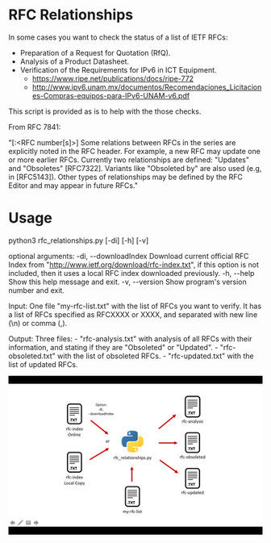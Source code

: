# RFC Relationships

In some cases you want to check the status of a list of IETF RFCs:

- Preparation of a Request for Quotation (RfQ).
- Analysis of a Product Datasheet.
- Verification of the Requirements for IPv6 in ICT Equipment.
  -  https://www.ripe.net/publications/docs/ripe-772
  -  http://www.ipv6.unam.mx/documentos/Recomendaciones_Licitaciones-Compras-equipos-para-IPv6-UNAM-v6.pdf


This script is provided as is to help with the those checks.

From RFC 7841:

   "[<RFC relation>:<RFC number[s]>]  Some relations between RFCs in the
      series are explicitly noted in the RFC header.  For example, a new
      RFC may update one or more earlier RFCs.  Currently two
      relationships are defined: "Updates" and "Obsoletes" [RFC7322].
      Variants like "Obsoleted by" are also used (e.g, in [RFC5143]).
      Other types of relationships may be defined by the RFC Editor and
      may appear in future RFCs."
  
  
# Usage
  
python3 rfc_relationships.py [-di] [-h] [-v]

optional arguments:
    -di, --downloadIndex  Download current official RFC Index from
                          "http://www.ietf.org/download/rfc-index.txt",
                          if this option is not included, then it uses a
                          local RFC index downloaded previously.
    -h, --help            Show this help message and exit.
    -v, --version         Show program's version number and exit.


Input:  One file "my-rfc-list.txt" with the list of RFCs you want to verify.
        It has a list of RFCs specified as RFCXXXX or XXXX,
        and separated with new line (\n) or comma (,).

Output: Three files:
        - "rfc-analysis.txt"  with analysis of all RFCs with their information,
           and stating if they are "Obsoleted" or "Updated".
        - "rfc-obsoleted.txt" with the list of obsoleted RFCs.
        - "rfc-updated.txt"   with the list of updated RFCs.

 
![alt text](rfc_relationships_graph.png)
